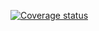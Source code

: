 
[![Coverage status](https://codecov.io/gh/lionel-/coercer/branch/master/graph/badge.svg)](https://codecov.io/github/lionel-/coercer?branch=master)
